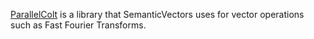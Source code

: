 [ParallelColt](https://sites.google.com/site/piotrwendykier/software/parallelcolt) is a library that SemanticVectors uses for vector operations such as Fast Fourier Transforms.